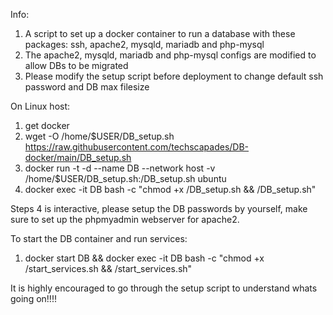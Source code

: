 Info:
1. A script to set up a docker container to run a database with these packages: ssh, apache2, mysqld, mariadb and php-mysql
2. The apache2, mysqld, mariadb and php-mysql configs are modified to allow DBs to be migrated
3. Please modify the setup script before deployment to change default ssh password and DB max filesize


On Linux host:
1. get docker
2. wget -O /home/$USER/DB_setup.sh https://raw.githubusercontent.com/techscapades/DB-docker/main/DB_setup.sh
3. docker run -t -d --name DB --network host -v /home/$USER/DB_setup.sh:/DB_setup.sh ubuntu
4. docker exec -it DB bash -c "chmod +x /DB_setup.sh && /DB_setup.sh"

Steps 4 is interactive, please setup the DB passwords by yourself, make sure to set up the phpmyadmin webserver for apache2.

To start the DB container and run services:
1. docker start DB && docker exec -it DB bash -c "chmod +x /start_services.sh && /start_services.sh"


It is highly encouraged to go through the setup script to understand whats going on!!!!
